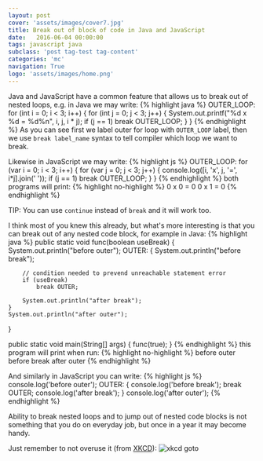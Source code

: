 ```yaml
---
layout: post
cover: 'assets/images/cover7.jpg'
title: Break out of block of code in Java and JavaScript
date:   2016-06-04 00:00:00
tags: javascript java
subclass: 'post tag-test tag-content'
categories: 'mc'
navigation: True
logo: 'assets/images/home.png'
---
```


Java and JavaScript have a common feature that allows us to break out of
nested loops, e.g. in Java we may write:
{% highlight java %}
OUTER_LOOP: for (int i = 0; i < 3; i++) {
    for (int j = 0; j < 3; j++) {
        System.out.printf("%d x %d = %d%n", i, j, i * j);
        if (j == 1) break OUTER_LOOP;
    }
}
{% endhighlight %}
As you can see first we label outer for loop with `OUTER_LOOP` label, then we use
`break label_name` syntax to tell compiler which loop we want to break.

Likewise in JavaScript we may write:
{% highlight js %}
OUTER_LOOP: for (var i = 0; i < 3; i++) {
    for (var j = 0; j < 3; j++) {
        console.log([i, 'x', j, '=', i*j].join(' '));
        if (j == 1) break OUTER_LOOP;
    }
}
{% endhighlight %}
both programs will print:
{% highlight no-highlight %}
0 x 0 = 0
0 x 1 = 0
{% endhighlight %}

TIP: You can use `continue` instead of `break` and it will work too.

I think most of you knew this already, but what's more interesting is that you can break
out of any nested code block, for example in Java:
{% highlight java %}
public static void func(boolean useBreak) {
    System.out.println("before outer");
    OUTER: {
        System.out.println("before break");

        // condition needed to prevend unreachable statement error
        if (useBreak)
            break OUTER;

        System.out.println("after break");
    }
    System.out.println("after outer");
}

public static void main(String[] args) {
    func(true);
}
{% endhighlight %}
this program will print when run:
{% highlight no-highlight %}
before outer
before break
after outer
{% endhighlight %}

And similarly in JavaScript you can write:
{% highlight js %}
console.log('before outer');
OUTER: {
    console.log('before break');
    break OUTER;
    console.log('after break');
}
console.log('after outer');
{% endhighlight %}

Ability to break nested loops and to jump out of nested code blocks is not
something that you do on everyday job, but once in a year it may become handy.

Just remember to not overuse it (from [XKCD](https://xkcd.com/292/)):
![xkcd goto](//imgs.xkcd.com/comics/goto.png)

